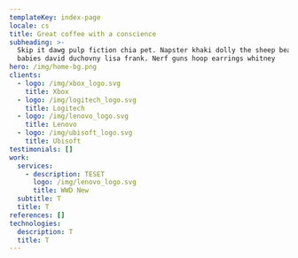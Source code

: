 ```yaml
---
templateKey: index-page
locale: cs
title: Great coffee with a conscience
subheading: >-
  Skip it dawg pulp fiction chia pet. Napster khaki dolly the sheep beanie
  babies david duchovny lisa frank. Nerf guns hoop earrings whitney
hero: /img/home-bg.png
clients:
  - logo: /img/xbox_logo.svg
    title: Xbox
  - logo: /img/logitech_logo.svg
    title: Logitech
  - logo: /img/lenovo_logo.svg
    title: Lenovo
  - logo: /img/ubisoft_logo.svg
    title: Ubisoft
testimonials: []
work:
  services:
    - description: TESET
      logo: /img/lenovo_logo.svg
      title: WWD New
  subtitle: T
  title: T
references: []
technologies:
  description: T
  title: T
---
```


